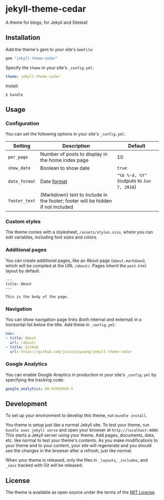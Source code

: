 # jekyll-theme-cedar

A theme for blogs, for Jekyll and Siteleaf.

## Installation

Add the theme's gem to your site's `Gemfile`:

```ruby
gem "jekyll-theme-cedar"
```

Specify the `theme` in your site's `_config.yml`:

```yaml
theme: jekyll-theme-cedar
```

Install:

```
$ bundle
```

## Usage

### Configuration

You can set the following options in your site's `_config.yml`:

Setting | Description | Default
--- | --- | ---
`per_page` | Number of posts to display in the home index page | 10
`show_date` | Boolean to show date | `true`
`date_format` | Date [format](https://shopify.github.io/liquid/filters/date/) | `"%b %-d, %Y"` (outputs to `Jun 7, 2016`)
`footer_text` | (Markdown) text to include in the footer; footer will be hidden if not included |

### Custom styles

The theme comes with a stylesheet, `/assets/styles.scss`, where you can edit variables, including font sizes and colors.

### Additional pages

You can create additional pages, like an About page (`about.markdown`), which will be compiled at the URL `/about/`. Pages inherit the `post.html` layout by default.

```
---
title: About
---

This is the body of the page.
```

### Navigation

You can show navigation page links (both internal and external) in a horizontal list below the title. Add these in `_config.yml`:

```yaml
nav:
- title: About
  url: /about/
- title: GitHub
  url: https://github.com/justinjaywang/jekyll-theme-cedar
```

### Google Analytics

You can enable Google Anaytics in production in your site's `_config.yml` by specifying the tracking code:

```yaml
google_analytics: UA-XXXXXXXX-X
```

## Development

To set up your environment to develop this theme, run `bundle install`.

You theme is setup just like a normal Jekyll site. To test your theme, run `bundle exec jekyll serve` and open your browser at `http://localhost:4000`. This starts a Jekyll server using your theme. Add pages, documents, data, etc. like normal to test your theme's contents. As you make modifications to your theme and to your content, your site will regenerate and you should see the changes in the browser after a refresh, just like normal.

When your theme is released, only the files in `_layouts`, `_includes`, and `_sass` tracked with Git will be released.

## License

The theme is available as open source under the terms of the [MIT License](http://opensource.org/licenses/MIT).


